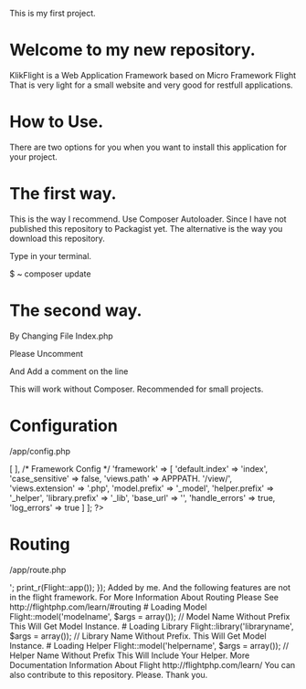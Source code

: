 This is my first project.

# Welcome to my new repository.

KlikFlight is a Web Application Framework based on Micro Framework Flight That is very light for a small website and very good for restfull applications.

# How to Use.

There are two options for you when you want to install this application for your project.

# The first way.

This is the way I recommend.
Use Composer Autoloader.
Since I have not published this repository to Packagist yet. The alternative is the way you download this repository.

Type in your terminal.

$ ~ composer update

# The second way.

By Changing File Index.php

Please Uncomment
<?php
// require_once APPPATH. '/src/vendor/autoload.php';
?>

And Add a comment on the line
<?php
require_once APPROOT. '/vendor/autoload.php';
?>

This will work without Composer. Recommended for small projects.

# Configuration
/app/config.php

<?php
return [
	/* Basic Config */
	'config' => [
	],
	/* Framework Config */
	'framework'	=> [
		'default.index'		=> 'index',
		'case_sensitive' 	=> false,
		'views.path'		=> APPPATH. '/view/',
		'views.extension'	=> '.php',
		'model.prefix'		=> '_model',
		'helper.prefix'		=> '_helper',
		'library.prefix'	=> '_lib',
		'base_url'			=> '',
		'handle_errors'		=> true,
		'log_errors'		=> true
	]
];
?>

# Routing
/app/route.php

<?php
/**
 * Object Method Routing
 */

$home = new HomeController();
Flight::routeGet('/', array($home, 'index'));
Flight::routeGet('/flight', array($home, 'getFlightInstance'));
Flight::routeGet('/test(/*)', array($home, 'test'));

/**
 * Static Method Routing
 */

class RouteStatic{
	static function example(){
		echo 'Hello Static';
	}
}
Flight::route('/static', array('RouteStatic', 'example'));

// For Specific Method
//Flight::routeAny($route, $callback);
//Flight::routeGet($route, $callback);
//Flight::routePost($route, $callback);
//Flight::routePut($route, $callback);
//Flight::routePatch($route, $callback);
//Flight::routeDelete($route, $callback);
//Flight::routeHead($route, $callback);
//Flight::routeTrace($route, $callback);
//Flight::routeOptions($route, $callback);

/**
 * Controller Method Routing pass All Public Class Object Method
 * Static Method Does't Work.
 */

Flight::routeController('/blog', 'TestController');

/**
 * Regular Method Routing
 */

Flight::route('/regular', function(){
	echo '<pre>';
	print_r(Flight::app());
	
});

Added by me. And the following features are not in the flight framework.
For More Information About Routing Please See http://flightphp.com/learn/#routing


# Loading Model
Flight::model('modelname', $args = array()); // Model Name Without Prefix
This Will Get Model Instance.

# Loading Library
Flight::library('libraryname', $args = array()); // Library Name Without Prefix.
This Will Get Model Instance.

# Loading Helper
Flight::model('helpername', $args = array()); // Helper Name Without Prefix
This Will Include Your Helper.

More Documentation Information About Flight http://flightphp.com/learn/

You can also contribute to this repository. Please.

Thank you.
